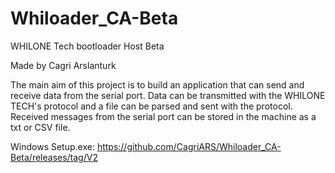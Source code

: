 # Whiloader_CA-Beta
WHILONE Tech bootloader Host Beta 

Made by Cagri Arslanturk

The main aim of this project is to build an application that can send and receive data from the serial port.
Data can be transmitted with the WHILONE TECH's protocol and a file can be parsed and sent with the protocol. 
Received messages from the serial port can be stored in the machine as a txt or CSV file. 


Windows Setup.exe: https://github.com/CagriARS/Whiloader_CA-Beta/releases/tag/V2
